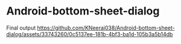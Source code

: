 # Android-bottom-sheet-dialog
Final output
https://github.com/KNeeraj038/Android-bottom-sheet-dialog/assets/33743260/0c5137ee-181b-4bf3-ba1d-105b3a5b14db
